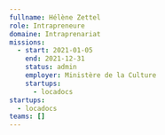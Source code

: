 ```yaml
---
fullname: Hélène Zettel
role: Intrapreneure
domaine: Intraprenariat
missions:
  - start: 2021-01-05
    end: 2021-12-31
    status: admin
    employer: Ministère de la Culture
    startups:
      - locadocs
startups:
  - locadocs
teams: []
---
```


